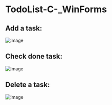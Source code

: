 # TodoList-C-_WinForms
## Add a task:
![image](https://user-images.githubusercontent.com/69175831/222004716-fe264802-4320-4992-90e2-dcaa0343edbb.png)
## Check done task:
![image](https://user-images.githubusercontent.com/69175831/222004976-a573d797-f78a-40a9-8b66-02d67e232b8d.png)
## Delete a task:
![image](https://user-images.githubusercontent.com/69175831/222005122-9aefdf36-2e04-4dc6-9044-fbab9473d473.png)

